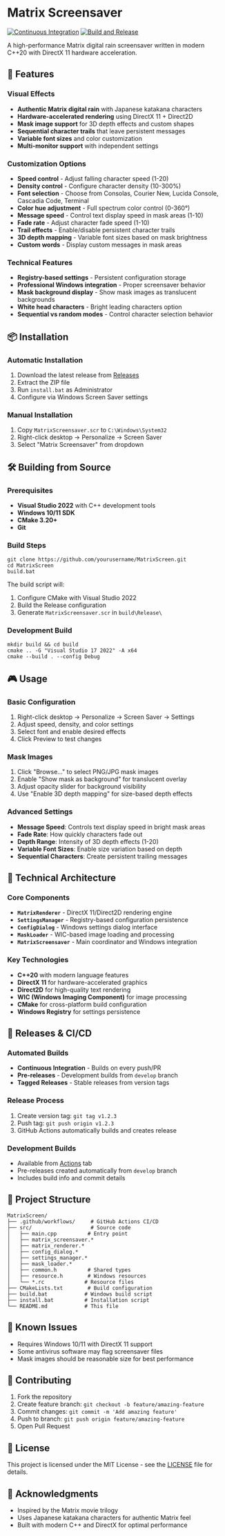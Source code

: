 # Matrix Screensaver

[![Continuous Integration](https://github.com/SOELexicon/MatrixScreen/actions/workflows/ci.yml/badge.svg)](https://github.com/SOELexicon/MatrixScreen/actions/workflows/ci.yml)
[![Build and Release](https://github.com/SOELexicon/MatrixScreen/actions/workflows/release.yml/badge.svg)](https://github.com/SOELexicon/MatrixScreen/actions/workflows/release.yml)

A high-performance Matrix digital rain screensaver written in modern C++20 with DirectX 11 hardware acceleration.

## 🚀 Features

### Visual Effects
- **Authentic Matrix digital rain** with Japanese katakana characters
- **Hardware-accelerated rendering** using DirectX 11 + Direct2D
- **Mask image support** for 3D depth effects and custom shapes
- **Sequential character trails** that leave persistent messages
- **Variable font sizes** and color customization
- **Multi-monitor support** with independent settings

### Customization Options
- **Speed control** - Adjust falling character speed (1-20)
- **Density control** - Configure character density (10-300%)
- **Font selection** - Choose from Consolas, Courier New, Lucida Console, Cascadia Code, Terminal
- **Color hue adjustment** - Full spectrum color control (0-360°)
- **Message speed** - Control text display speed in mask areas (1-10)
- **Fade rate** - Adjust character fade speed (1-10)
- **Trail effects** - Enable/disable persistent character trails
- **3D depth mapping** - Variable font sizes based on mask brightness
- **Custom words** - Display custom messages in mask areas

### Technical Features
- **Registry-based settings** - Persistent configuration storage
- **Professional Windows integration** - Proper screensaver behavior
- **Mask background display** - Show mask images as translucent backgrounds
- **White head characters** - Bright leading characters option
- **Sequential vs random modes** - Control character selection behavior

## 📦 Installation

### Automatic Installation
1. Download the latest release from [Releases](https://github.com/yourusername/MatrixScreen/releases)
2. Extract the ZIP file
3. Run `install.bat` as Administrator
4. Configure via Windows Screen Saver settings

### Manual Installation
1. Copy `MatrixScreensaver.scr` to `C:\Windows\System32`
2. Right-click desktop → Personalize → Screen Saver
3. Select "Matrix Screensaver" from dropdown

## 🛠️ Building from Source

### Prerequisites
- **Visual Studio 2022** with C++ development tools
- **Windows 10/11 SDK**
- **CMake 3.20+**
- **Git**

### Build Steps
```batch
git clone https://github.com/yourusername/MatrixScreen.git
cd MatrixScreen
build.bat
```

The build script will:
1. Configure CMake with Visual Studio 2022
2. Build the Release configuration
3. Generate `MatrixScreensaver.scr` in `build\Release\`

### Development Build
```batch
mkdir build && cd build
cmake .. -G "Visual Studio 17 2022" -A x64
cmake --build . --config Debug
```

## 🎮 Usage

### Basic Configuration
1. Right-click desktop → Personalize → Screen Saver → Settings
2. Adjust speed, density, and color settings
3. Select font and enable desired effects
4. Click Preview to test changes

### Mask Images
1. Click "Browse..." to select PNG/JPG mask images
2. Enable "Show mask as background" for translucent overlay
3. Adjust opacity slider for background visibility
4. Use "Enable 3D depth mapping" for size-based depth effects

### Advanced Settings
- **Message Speed**: Controls text display speed in bright mask areas
- **Fade Rate**: How quickly characters fade out
- **Depth Range**: Intensity of 3D depth effects (1-20)
- **Variable Font Sizes**: Enable size variation based on depth
- **Sequential Characters**: Create persistent trailing messages

## 🔧 Technical Architecture

### Core Components
- **`MatrixRenderer`** - DirectX 11/Direct2D rendering engine
- **`SettingsManager`** - Registry-based configuration persistence  
- **`ConfigDialog`** - Windows settings dialog interface
- **`MaskLoader`** - WIC-based image loading and processing
- **`MatrixScreensaver`** - Main coordinator and Windows integration

### Key Technologies
- **C++20** with modern language features
- **DirectX 11** for hardware-accelerated graphics
- **Direct2D** for high-quality text rendering
- **WIC (Windows Imaging Component)** for image processing
- **CMake** for cross-platform build configuration
- **Windows Registry** for settings persistence

## 🚀 Releases & CI/CD

### Automated Builds
- **Continuous Integration** - Builds on every push/PR
- **Pre-releases** - Development builds from `develop` branch
- **Tagged Releases** - Stable releases from version tags

### Release Process
1. Create version tag: `git tag v1.2.3`
2. Push tag: `git push origin v1.2.3`  
3. GitHub Actions automatically builds and creates release

### Development Builds
- Available from [Actions](https://github.com/yourusername/MatrixScreen/actions) tab
- Pre-releases created automatically from `develop` branch
- Includes build info and commit details

## 📂 Project Structure

```
MatrixScreen/
├── .github/workflows/     # GitHub Actions CI/CD
├── src/                   # Source code
│   ├── main.cpp          # Entry point
│   ├── matrix_screensaver.*
│   ├── matrix_renderer.*
│   ├── config_dialog.*
│   ├── settings_manager.*
│   ├── mask_loader.*
│   ├── common.h          # Shared types
│   ├── resource.h        # Windows resources
│   └── *.rc             # Resource files
├── CMakeLists.txt        # Build configuration
├── build.bat            # Windows build script
├── install.bat          # Installation script
└── README.md            # This file
```

## 🐛 Known Issues

- Requires Windows 10/11 with DirectX 11 support
- Some antivirus software may flag screensaver files
- Mask images should be reasonable size for best performance

## 🤝 Contributing

1. Fork the repository
2. Create feature branch: `git checkout -b feature/amazing-feature`
3. Commit changes: `git commit -m 'Add amazing feature'`
4. Push to branch: `git push origin feature/amazing-feature`
5. Open Pull Request

## 📄 License

This project is licensed under the MIT License - see the [LICENSE](LICENSE) file for details.

## 🙏 Acknowledgments

- Inspired by the Matrix movie trilogy
- Uses Japanese katakana characters for authentic Matrix feel
- Built with modern C++ and DirectX for optimal performance
